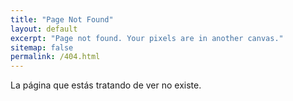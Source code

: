 ```yaml
---
title: "Page Not Found"
layout: default
excerpt: "Page not found. Your pixels are in another canvas."
sitemap: false
permalink: /404.html
---
```


La página que estás tratando de ver no existe.

